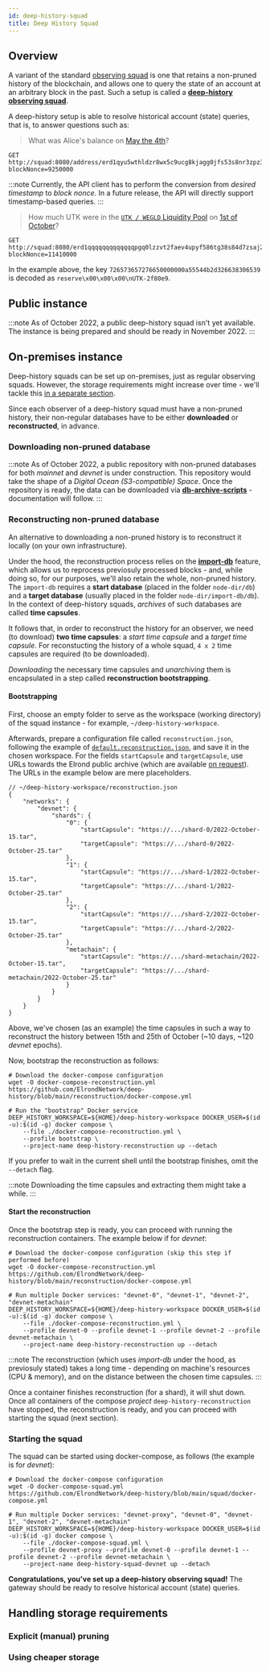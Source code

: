 ```yaml
---
id: deep-history-squad
title: Deep History Squad
---
```


## Overview

A variant of the standard [observing squad](/integrators/observing-squad) is one that retains a non-pruned history of the blockchain, and allows one to query the state of an account at an arbitrary block in the past. Such a setup is called a **[deep-history observing squad](https://github.com/ElrondNetwork/deep-history)**. 

A deep-history setup is able to resolve historical account (state) queries, that is, to answer questions such as:

> What was Alice's balance on [May the 4th](https://explorer.elrond.com/blocks/5f6a02d6a5d2a851fd6dc1fb53435083830c2a13121e003958d97c2389711f06)?

```
GET http://squad:8080/address/erd1qyu5wthldzr8wx5c9ucg8kjagg0jfs53s8nr3zpz3hypefsdd8ssycr6th?blockNonce=9250000
```

:::note
Currently, the API client has to perform the conversion from _desired timestamp_ to _block nonce_. In a future release, the API will directly support timestamp-based queries.
:::

> How much UTK were in the [`UTK / WEGLD` Liquidity Pool](https://explorer.elrond.com/accounts/erd1qqqqqqqqqqqqqpgq0lzzvt2faev4upyf586tg38s84d7zsaj2jpsglugga) on [1st of October](https://explorer.elrond.com/blocks/cefd41e1e9bbe3ba023a695f412b99cecb15ef789475648ee7c31e7d9fef31d1)?

```
GET http://squad:8080/erd1qqqqqqqqqqqqqpgq0lzzvt2faev4upyf586tg38s84d7zsaj2jpsglugga/key/726573657276650000000a55544b2d326638306539?blockNonce=11410000
```

In the example above, the key `726573657276650000000a55544b2d326638306539` is decoded as `reserve\x00\x00\x00\nUTK-2f80e9`.

## Public instance

:::note
As of October 2022, a public deep-history squad isn't yet available. The instance is being prepared and should be ready in November 2022.
:::

## On-premises instance

Deep-history squads can be set up on-premises, just as regular observing squads. However, the storage requirements might increase over time - we'll tackle this [in a separate section](/integrators/deep-history-squad#handling-storage-requirements).

Since each observer of a deep-history squad must have a non-pruned history, their non-regular databases have to be either **downloaded** or **reconstructed**, in advance.

### Downloading non-pruned database

:::note
As of October 2022, a public repository with non-pruned databases for both _mainnet_ and _devnet_ is under construction. This repository would take the shape of a _Digital Ocean (S3-compatible) Space_. Once the repository is ready, the data can be downloaded via **[db-archive-scripts](https://github.com/ElrondNetwork/db-archive-scripts)** - documentation will follow.
:::

### Reconstructing non-pruned database

An alternative to downloading a non-pruned history is to reconstruct it locally (on your own infrastructure). 

Under the hood, the reconstruction process relies on the **[import-db](https://docs.elrond.com/validators/import-db/)** feature, which allows us to reprocess previosuly processed blocks - and, while doing so, for our purposes, we'll also retain the whole, non-pruned history. The `import-db` requires a **start  database** (placed in the folder `node-dir/db`) and a **target database** (usually placed in the folder `node-dir/import-db/db`). In the context of deep-history squads, _archives_ of such databases are called **time capsules**.

It follows that, in order to reconstruct the history for an observer, we need (to download) **two time capsules**: a _start time capsule_ and a _target time capsule_. For reconstucting the history of a whole squad, `4 x 2` time capsules are required (to be downloaded).

_Downloading_ the necessary time capsules and _unarchiving_ them is encapsulated in a step called **reconstruction bootstrapping**.

#### Bootstrapping

First, choose an empty folder to serve as the workspace (working directory) of the squad instance - for example, `~/deep-history-workspace`.

Afterwards, prepare a configuration file called `reconstruction.json`, following the example of [`default.reconstruction.json`](https://github.com/ElrondNetwork/deep-history/tree/main/reconstruction), and save it in the chosen workspace. For the fields `startCapsule` and `targetCapsule`, use URLs towards the Elrond public archive (which are available [on request](https://t.me/ElrondDevelopers)). The URLs in the example below are mere placeholders.

```
// ~/deep-history-workspace/reconstruction.json
{
    "networks": {
        "devnet": {
            "shards": {
                "0": {
                    "startCapsule": "https://.../shard-0/2022-October-15.tar",
                    "targetCapsule": "https://.../shard-0/2022-October-25.tar"
                },
                "1": {
                    "startCapsule": "https://.../shard-1/2022-October-15.tar",
                    "targetCapsule": "https://.../shard-1/2022-October-25.tar"
                },
                "2": {
                    "startCapsule": "https://.../shard-2/2022-October-15.tar",
                    "targetCapsule": "https://.../shard-2/2022-October-25.tar"
                },
                "metachain": {
                    "startCapsule": "https://.../shard-metachain/2022-October-15.tar",
                    "targetCapsule": "https://.../shard-metachain/2022-October-25.tar"
                }
            }
        }
    }
}
```

Above, we've chosen (as an example) the time capsules in such a way to reconstruct the history between 15th and 25th of October (~10 days, ~120 _devnet_ epochs).

Now, bootstrap the reconstruction as follows:

```
# Download the docker-compose configuration
wget -O docker-compose-reconstruction.yml https://github.com/ElrondNetwork/deep-history/blob/main/reconstruction/docker-compose.yml

# Run the "bootstrap" Docker service
DEEP_HISTORY_WORKSPACE=${HOME}/deep-history-workspace DOCKER_USER=$(id -u):$(id -g) docker compose \
    --file ./docker-compose-reconstruction.yml \
    --profile bootstrap \
    --project-name deep-history-reconstruction up --detach
```

If you prefer to wait in the current shell until the bootstrap finishes, omit the `--detach` flag.

:::note
Downloading the time capsules and extracting them might take a while.
:::

#### Start the reconstruction

Once the bootstrap step is ready, you can proceed with running the reconstruction containers. The example below if for _devnet_:

```
# Download the docker-compose configuration (skip this step if performed before)
wget -O docker-compose-reconstruction.yml https://github.com/ElrondNetwork/deep-history/blob/main/reconstruction/docker-compose.yml

# Run multiple Docker services: "devnet-0", "devnet-1", "devnet-2", "devnet-metachain"
DEEP_HISTORY_WORKSPACE=${HOME}/deep-history-workspace DOCKER_USER=$(id -u):$(id -g) docker compose \
    --file ./docker-compose-reconstruction.yml \
    --profile devnet-0 --profile devnet-1 --profile devnet-2 --profile devnet-metachain \
    --project-name deep-history-reconstruction up --detach
```

:::note
The reconstruction (which uses _import-db_ under the hood, as previosuly stated) takes a long time - depending on machine's resources (CPU & memory), and on the distance between the chosen time capsules. 
:::

Once a container finishes reconstruction (for a shard), it will shut down. Once all containers of the compose _project_ `deep-history-reconstruction` have stopped, the reconstruction is ready, and you can proceed with starting the squad (next section).

### Starting the squad

The squad can be started using docker-compose, as follows (the example is for _devnet_):

```
# Download the docker-compose configuration
wget -O docker-compose-squad.yml https://github.com/ElrondNetwork/deep-history/blob/main/squad/docker-compose.yml

# Run multiple Docker services: "devnet-proxy", "devnet-0", "devnet-1", "devnet-2", "devnet-metachain"
DEEP_HISTORY_WORKSPACE=${HOME}/deep-history-workspace DOCKER_USER=$(id -u):$(id -g) docker compose \
    --file ./docker-compose-squad.yml \
    --profile devnet-proxy --profile devnet-0 --profile devnet-1 --profile devnet-2 --profile devnet-metachain \
    --project-name deep-history-squad-devnet up --detach
```

**Congratulations, you've set up a deep-history observing squad!** The gateway should be ready to resolve historical account (state) queries.

## Handling storage requirements

### Explicit (manual) pruning

### Using cheaper storage
